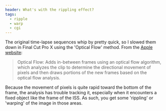 ```yaml
---
header: What's with the rippling effect?
tags:
  - ripple
  - warp
  - cgi
---
```


The original time-lapse sequences whip by pretty quick, so I slowed them down in Final Cut Pro X using the 'Optical Flow' method. From the [Apple website](https://support.apple.com/kb/PH12643?locale=en_US&viewlocale=en_US):

> Optical Flow: Adds in-between frames using an optical flow algorithm, which analyzes the clip to determine the directional movement of pixels and then draws portions of the new frames based on the optical flow analysis.

Because the movement of pixels is quite rapid toward the bottom of the frame, the analysis has trouble tracking it, especially when it encounters a fixed object like the frame of the ISS. As such, you get some 'rippling' or 'warping' of the image in those areas.